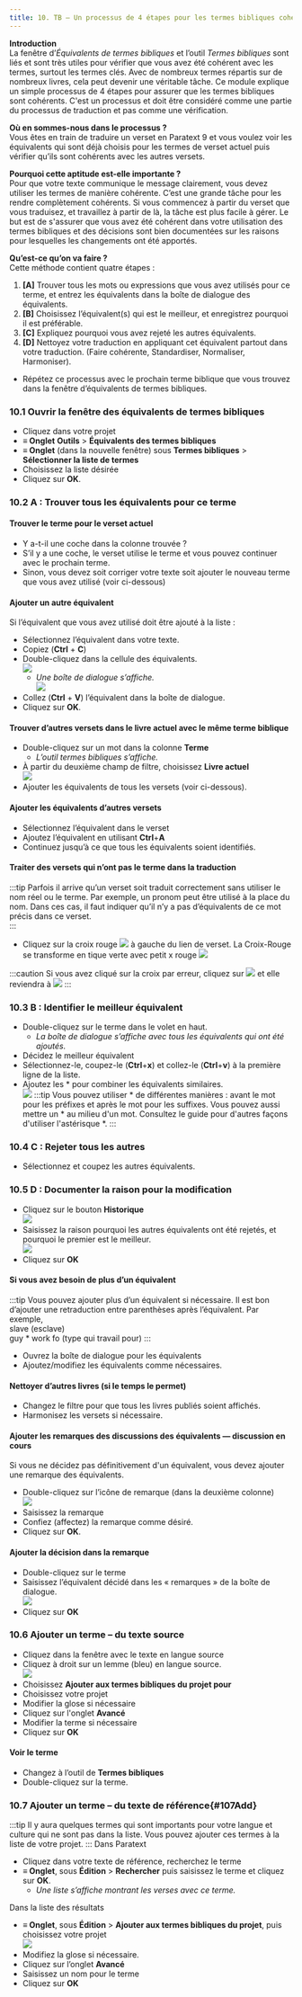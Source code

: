 ```yaml
---
title: 10. TB – Un processus de 4 étapes pour les termes bibliques cohérent (10)
---
```

**Introduction**  
La fenêtre d’*Équivalents de termes bibliques* et l’outil *Termes bibliques* sont liés et sont très utiles pour vérifier que vous avez été cohérent avec les termes, surtout les termes clés. Avec de nombreux termes répartis sur de nombreux livres, cela peut devenir une véritable tâche. Ce module explique un simple processus de 4 étapes pour assurer que les termes bibliques sont cohérents. C'est un processus et doit être considéré comme une partie du processus de traduction et pas comme une vérification.

**Où en sommes-nous dans le processus ?**  
Vous êtes en train de traduire un verset en Paratext 9 et vous voulez voir les équivalents qui sont déjà choisis pour les termes de verset actuel puis vérifier qu’ils sont cohérents avec les autres versets.

**Pourquoi cette aptitude est-elle importante ?**  
Pour que votre texte communique le message clairement, vous devez utiliser les termes de manière cohérente. C’est une grande tâche pour les rendre complètement cohérents. Si vous commencez à partir du verset que vous traduisez, et travaillez à partir de là, la tâche est plus facile à gérer. Le but est de s'assurer que vous avez été cohérent dans votre utilisation des termes bibliques et des décisions sont bien documentées sur les raisons pour lesquelles les changements ont été apportés.

**Qu’est-ce qu’on va faire ?**  
Cette méthode contient quatre étapes :  
1.  **[A]** Trouver tous les mots ou expressions que vous avez utilisés pour ce terme, et entrez les équivalents dans la boîte de dialogue des équivalents.
2.  **[B]** Choisissez l’équivalent(s) qui est le meilleur, et enregistrez pourquoi il est préférable.
3.  **[C]** Expliquez pourquoi vous avez rejeté les autres équivalents.
4.  **[D]** Nettoyez votre traduction en appliquant cet équivalent partout dans votre traduction. (Faire cohérente, Standardiser, Normaliser, Harmoniser).
-   Répétez ce processus avec le prochain terme biblique que vous trouvez dans la fenêtre d’équivalents de termes bibliques.

### 10.1 Ouvrir la fenêtre des équivalents de termes bibliques

-   Cliquez dans votre projet
-  **≡ Onglet** **Outils** \> **Équivalents des termes bibliques**
-  **≡ Onglet** (dans la nouvelle fenêtre) sous **Termes bibliques** \> **Sélectionner la liste de termes**
-   Choisissez la liste désirée
-   Cliquez sur **OK**.

### 10.2 A : Trouver tous les équivalents pour ce terme

#### Trouver le terme pour le verset actuel  
-   Y a-t-il une coche dans la colonne trouvée ?
-   S’il y a une coche, le verset utilise le terme et vous pouvez continuer avec le prochain terme.
-   Sinon, vous devez soit corriger votre texte soit ajouter le nouveau terme que vous avez utilisé (voir ci-dessous)

#### Ajouter un autre équivalent  
Si l’équivalent que vous avez utilisé doit être ajouté à la liste :  
-   Sélectionnez l’équivalent dans votre texte.
-   Copiez (**Ctrl** + **C**)
-   Double-cliquez dans la cellule des équivalents.  
    ![](../media/1b3aff212889b5e4a9de3d3a97dd11b7.png)  
    -    *Une boîte de dialogue s’affiche.*  
    ![](../media/ef5b66e4156deb591821098aa0dfcc07.png)
-   Collez (**Ctrl** + **V**) l’équivalent dans la boîte de dialogue.
-   Cliquez sur **OK**.

#### Trouver d’autres versets dans le livre actuel avec le même terme biblique  
-   Double-cliquez sur un mot dans la colonne **Terme**  
    -    *L’outil termes bibliques s’affiche.*
-   À partir du deuxième champ de filtre, choisissez **Livre actuel**  
    ![](../media/32125001a5f0039c25c35bca18a49b76.png)
-   Ajouter les équivalents de tous les versets (voir ci-dessous).

#### Ajouter les équivalents d’autres versets  
-   Sélectionnez l’équivalent dans le verset
-   Ajoutez l’équivalent en utilisant **Ctrl**+**A**
-   Continuez jusqu’à ce que tous les équivalents soient identifiés.

#### Traiter des versets qui n’ont pas le terme dans la traduction 
:::tip
Parfois il arrive qu’un verset soit traduit correctement sans utiliser le nom réel ou le terme. Par exemple, un pronom peut être utilisé à la place du nom. Dans ces cas, il faut indiquer qu’il n’y a pas d’équivalents de ce mot précis dans ce verset.  
:::
-   Cliquez sur la croix rouge ![](../media/d2b0c7085089d46864b055b505a45c4c.png) à gauche du lien de verset. La Croix-Rouge se transforme en tique verte avec petit x rouge ![](../media/c0ca01f9c039fbd52e02913fb69657db.png)

:::caution
Si vous avez cliqué sur la croix par erreur, cliquez sur ![](../media/c0ca01f9c039fbd52e02913fb69657db.png) et elle reviendra à ![](../media/d2b0c7085089d46864b055b505a45c4c.png)
:::

### 10.3 B : Identifier le meilleur équivalent

-   Double-cliquez sur le terme dans le volet en haut.  
    -    *La boîte de dialogue s’affiche avec tous les équivalents qui ont été ajoutés.*
-   Décidez le meilleur équivalent
-   Sélectionnez-le, coupez-le (**Ctrl**+**x**) et collez-le (**Ctrl**+**v**) à la première ligne de la liste.
-   Ajoutez les \* pour combiner les équivalents similaires.  
    ![](../media/cb6bec1bcb27bdd9951b60158ca8744c.png)
:::tip
Vous pouvez utiliser \* de différentes manières : avant le mot pour les préfixes et après le mot pour les suffixes. Vous pouvez aussi mettre un \* au milieu d'un mot. Consultez le guide pour d'autres façons d'utiliser l'astérisque \*.
:::

### 10.4 C : Rejeter tous les autres

-   Sélectionnez et coupez les autres équivalents.

### 10.5 D : Documenter la raison pour la modification

-   Cliquez sur le bouton **Historique**  
    ![](../media/f08c9935a93de94726537a5eda7dcba4.png)
-   Saisissez la raison pourquoi les autres équivalents ont été rejetés, et pourquoi le premier est le meilleur.  
    ![](../media/bac0d6860e465addd9c6a80dde632891.png)
-   Cliquez sur **OK**

#### Si vous avez besoin de plus d’un équivalent
:::tip
Vous pouvez ajouter plus d’un équivalent si nécessaire. Il est bon d’ajouter une retraduction entre parenthèses après l’équivalent. Par exemple,  
     slave (esclave)  
     guy \* work fo (type qui travail pour)
:::
-   Ouvrez la boîte de dialogue pour les équivalents
-   Ajoutez/modifiez les équivalents comme nécessaires.

#### Nettoyer d’autres livres (si le temps le permet)  
-   Changez le filtre pour que tous les livres publiés soient affichés.
-   Harmonisez les versets si nécessaire.

#### Ajouter les remarques des discussions des équivalents — discussion en cours  
Si vous ne décidez pas définitivement d'un équivalent, vous devez ajouter une remarque des équivalents.

-   Double-cliquez sur l’icône de remarque (dans la deuxième colonne)  
    ![](../media/e3dee0f834d46366f9121833dd267446.png)
-   Saisissez la remarque
-   Confiez (affectez) la remarque comme désiré.
-   Cliquez sur **OK**.

#### Ajouter la décision dans la remarque  
-   Double-cliquez sur le terme
-   Saisissez l’équivalent décidé dans les « remarques » de la boîte de dialogue.  
    ![](../media/c6d920d7ef8e0baad9a27cce526fa71f.png)
-   Cliquez sur **OK**

### 10.6 Ajouter un terme – du texte source

-   Cliquez dans la fenêtre avec le texte en langue source
-   Cliquez à droit sur un lemme (bleu) en langue source.  
    ![](../media/4b970a2e60641a054f9367c8bd5453b8.png)
-   Choisissez **Ajouter aux termes bibliques du projet pour**
-   Choisissez votre projet
-   Modifier la glose si nécessaire
-   Cliquez sur l'onglet **Avancé**
-   Modifier la terme si nécessaire
-   Cliquez sur **OK**

#### Voir le terme
-   Changez à l’outil de **Termes bibliques**
-   Double-cliquez sur la terme.

### 10.7 Ajouter un terme – du texte de référence{#107Add}
:::tip
Il y aura quelques termes qui sont importants pour votre langue et culture qui ne sont pas dans la liste. Vous pouvez ajouter ces termes à la liste de votre projet.
:::
Dans Paratext

-   Cliquez dans votre texte de référence, recherchez le terme
-  **≡ Onglet**, sous **Édition** \> **Rechercher** puis saisissez le terme et cliquez sur **OK**.  
    -    *Une liste s’affiche montrant les verses avec ce terme.*

Dans la liste des résultats

-  **≡ Onglet**, sous **Édition** \> **Ajouter aux termes bibliques du projet**, puis choisissez votre projet  
    ![](../media/abdacf462726f5252294142ac7465e04.png)
-   Modifiez la glose si nécessaire.
-   Cliquez sur l’onglet **Avancé**
-   Saisissez un nom pour le terme
-   Cliquez sur **OK**
